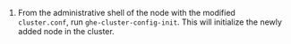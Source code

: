 1. From the administrative shell of the node with the modified `cluster.conf`, run `ghe-cluster-config-init`. This will initialize the newly added node in the cluster.
